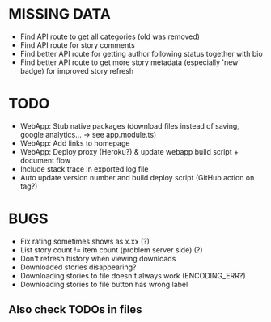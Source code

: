 
# MISSING DATA

- Find API route to get all categories (old was removed)
- Find API route for story comments
- Find better API route for getting author following status together with bio
- Find better API route to get more story metadata (especially 'new' badge) for improved story refresh

# TODO

- WebApp: Stub native packages (download files instead of saving, google analytics... -> see app.module.ts)
- WebApp: Add links to homepage
- WebApp: Deploy proxy (Heroku?) & update webapp build script + document flow
- Include stack trace in exported log file
- Auto update version number and build deploy script (GitHub action on tag?)

# BUGS

- Fix rating sometimes shows as x.xx (?)
- List story count != item count (problem server side) (?)
- Don't refresh history when viewing downloads
- Downloaded stories disappearing?
- Downloading stories to file doesn't always work (ENCODING_ERR?)
- Downloading stories to file button has wrong label

## Also check TODOs in files

